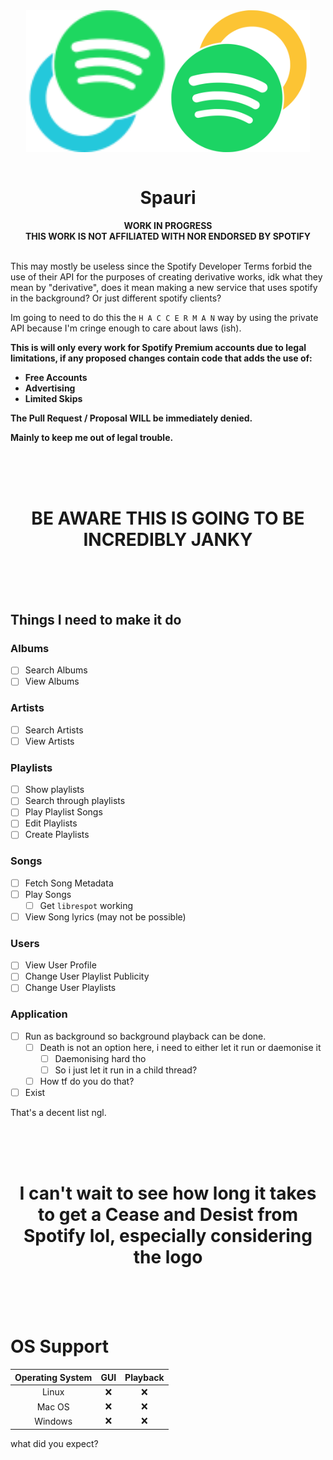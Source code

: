 <div align="center">
	<div style="display: flex; justify-content: center; align-items: center">
		<img src="./src/assets/logo_tao.svg" style="width: min(45%, 300px)" width="300px" alt="Possible Taurify Logo" title="Possible Taurify Logo">
		<img src="./src/assets/logo_wry.svg" style="width: min(45%, 300px)" width="300px" alt="Possible Taurify Logo" title="Possible Taurify Logo">
	</div>
	<br />
	<h1>Spauri</h1>
	<strong>WORK IN PROGRESS</strong>
	<br />
	<strong>THIS WORK IS NOT AFFILIATED WITH NOR ENDORSED BY SPOTIFY</strong>
	<br /><br />
</div>

This may mostly be useless since the Spotify Developer Terms forbid the use of their API for the purposes of creating derivative works, idk what they mean by "derivative", does it mean making a new service that uses spotify in the background? Or just different spotify clients?

Im going to need to do this the `H A C C E R M A N` way by using the private API because I'm cringe enough to care about laws (ish).

**This is will only every work for Spotify Premium accounts due to legal limitations, if any proposed changes contain code that adds the use of:**

- **Free Accounts**
- **Advertising**
- **Limited Skips**

**The Pull Request / Proposal WILL be immediately denied.**

**Mainly to keep me out of legal trouble.**

<div align="center">
	<br /><br /><br />
	<h1>BE AWARE THIS IS GOING TO BE INCREDIBLY JANKY</h1>
	<br /><br /><br />
</div>

## Things I need to make it do

### Albums

-   [ ] Search Albums
-   [ ] View Albums

### Artists

-   [ ] Search Artists
-   [ ] View Artists

### Playlists

-   [ ] Show playlists
-   [ ] Search through playlists
-   [ ] Play Playlist Songs
-   [ ] Edit Playlists
-   [ ] Create Playlists

### Songs

-   [ ] Fetch Song Metadata
-   [ ] Play Songs
    -   [ ] Get `librespot` working
-   [ ] View Song lyrics (may not be possible)

### Users

-   [ ] View User Profile
-   [ ] Change User Playlist Publicity
-   [ ] Change User Playlists

### Application

-   [ ] Run as background so background playback can be done.
    -   [ ] Death is not an option here, i need to either let it run or daemonise it
        -   [ ] Daemonising hard tho
        -   [ ] So i just let it run in a child thread?
    -   [ ] How tf do you do that?
-	[ ] Exist

That's a decent list ngl.

<div align="center">
	<br /><br /><br />
	<h1>I can't wait to see how long it takes to get a Cease and Desist from Spotify lol, especially considering the logo</h1>
	<br /><br /><br />
</div>


# OS Support

<!-- 
❌
✅
 -->

| Operating System | GUI   | Playback |
| :--------------: | :---: | :------: |
| Linux	           |  ❌   |    ❌    |
| Mac OS           |  ❌   |    ❌    |
| Windows          |  ❌   |    ❌    |

what did you expect?
